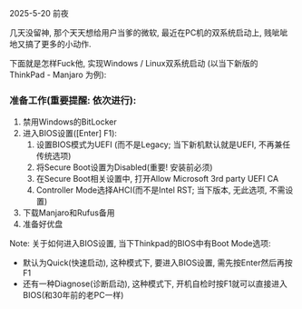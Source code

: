 2025-5-20 前夜

几天没留神, 那个天天想给用户当爹的微软, 最近在PC机的双系统启动上, 贱呲呲地又搞了更多的小动作.

下面就是怎样Fuck他, 实现Windows / Linux双系统启动 (以当下新版的 ThinkPad - Manjaro 为例):

### 准备工作(重要提醒: 依次进行):
1. 禁用Windows的BitLocker
2. 进入BIOS设置(\[Enter\] F1):
   1) 设置BIOS模式为UEFI (而不是Legacy; 当下新机默认就是UEFI, 不再兼任传统选项)
   2) 将Secure Boot设置为Disabled(重要! 安装前必须)
   3) 在Secure Boot相关设置中, 打开Allow Microsoft 3rd party UEFI CA
   4) Controller Mode选择AHCI(而不是Intel RST; 当下版本, 无此选项, 不需设置)
3. 下载Manjaro和Rufus备用
4. 准备好优盘

Note: 关于如何进入BIOS设置, 当下Thinkpad的BIOS中有Boot Mode选项:
- 默认为Quick(快速启动), 这种模式下, 要进入BIOS设置, 需先按Enter然后再按F1
- 还有一种Diagnose(诊断启动), 这种模式下, 开机自检时按F1就可以直接进入BIOS(和30年前的老PC一样)

### 
